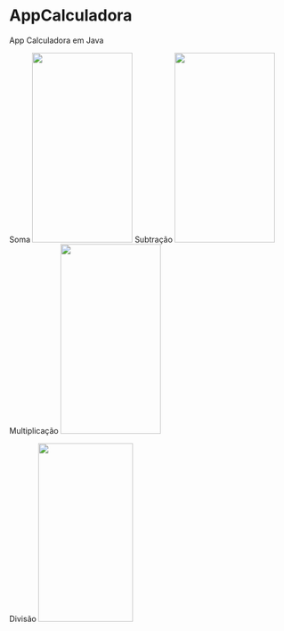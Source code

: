 # AppCalculadora
App Calculadora em Java 


Soma <img src="https://user-images.githubusercontent.com/98672747/173693395-e9e7fbeb-012b-4bf7-92ec-06fca0a6010d.png" width="180" height="340"/>
Subtração <img src="https://user-images.githubusercontent.com/98672747/173693580-7b54c5a4-047f-46cf-a76d-8fa1ce9e3cb1.png" width="180" height="340"/>
Multiplicação <img src="https://user-images.githubusercontent.com/98672747/173693666-359ad7b2-3a02-4c34-b4cd-33cd6dac42a4.png" width="180" height="340"/>



Divisão <img src="https://user-images.githubusercontent.com/98672747/173693734-d4f59fc8-780c-4f98-a602-34cbbf53ede4.png" width="170" height="320 "/>
